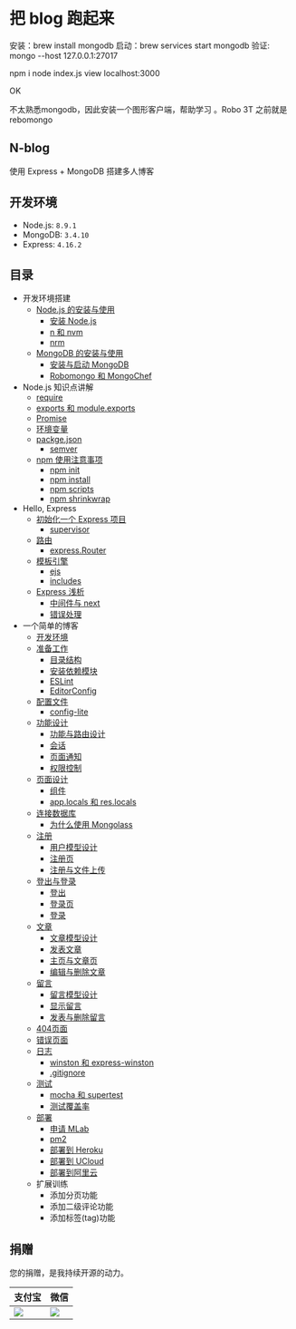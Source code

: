 # 把 blog 跑起来

安装：brew install mongodb
启动：brew services start mongodb
验证: mongo --host 127.0.0.1:27017

npm i 
node index.js
view localhost:3000

OK

不太熟悉mongodb，因此安装一个图形客户端，帮助学习 。Robo 3T 之前就是rebomongo
## N-blog

使用 Express + MongoDB 搭建多人博客

## 开发环境

- Node.js: `8.9.1`
- MongoDB: `3.4.10`
- Express: `4.16.2`

## 目录

- 开发环境搭建
    - [Node.js 的安装与使用](https://github.com/nswbmw/N-blog/blob/master/book/1.1%20Node.js%20%E7%9A%84%E5%AE%89%E8%A3%85%E4%B8%8E%E4%BD%BF%E7%94%A8.md)
        - [安装 Node.js](https://github.com/nswbmw/N-blog/blob/master/book/1.1%20Node.js%20%E7%9A%84%E5%AE%89%E8%A3%85%E4%B8%8E%E4%BD%BF%E7%94%A8.md#111-安装-nodejs)
        - [n 和 nvm](https://github.com/nswbmw/N-blog/blob/master/book/1.1%20Node.js%20%E7%9A%84%E5%AE%89%E8%A3%85%E4%B8%8E%E4%BD%BF%E7%94%A8.md#112-n-和-nvm)
        - [nrm](https://github.com/nswbmw/N-blog/blob/master/book/1.1%20Node.js%20%E7%9A%84%E5%AE%89%E8%A3%85%E4%B8%8E%E4%BD%BF%E7%94%A8.md#113-nrm)
    - [MongoDB 的安装与使用](https://github.com/nswbmw/N-blog/blob/master/book/1.2%20MongoDB%20%E7%9A%84%E5%AE%89%E8%A3%85%E4%B8%8E%E4%BD%BF%E7%94%A8.md)
        - [安装与启动 MongoDB](https://github.com/nswbmw/N-blog/blob/master/book/1.2%20MongoDB%20%E7%9A%84%E5%AE%89%E8%A3%85%E4%B8%8E%E4%BD%BF%E7%94%A8.md#121-安装与启动-mongodb)
        - [Robomongo 和 MongoChef](https://github.com/nswbmw/N-blog/blob/master/book/1.2%20MongoDB%20%E7%9A%84%E5%AE%89%E8%A3%85%E4%B8%8E%E4%BD%BF%E7%94%A8.md#122-robomongo-和-mongochef)
- Node.js 知识点讲解
    - [require](https://github.com/nswbmw/N-blog/blob/master/book/2.1%20require.md)
    - [exports 和 module.exports](https://github.com/nswbmw/N-blog/blob/master/book/2.2%20exports%20%E5%92%8C%20module.exports.md)
    - [Promise](https://github.com/nswbmw/N-blog/blob/master/book/2.3%20Promise.md)
    - [环境变量](https://github.com/nswbmw/N-blog/blob/master/book/2.4%20%E7%8E%AF%E5%A2%83%E5%8F%98%E9%87%8F.md)
    - [packge.json](https://github.com/nswbmw/N-blog/blob/master/book/2.5%20package.json.md)
        - [semver](https://github.com/nswbmw/N-blog/blob/master/book/2.5%20package.json.md#251-semver)
    - [npm 使用注意事项](https://github.com/nswbmw/N-blog/blob/master/book/2.6%20npm%20%E4%BD%BF%E7%94%A8%E6%B3%A8%E6%84%8F%E4%BA%8B%E9%A1%B9.md)
        - [npm init](https://github.com/nswbmw/N-blog/blob/master/book/2.6%20npm%20%E4%BD%BF%E7%94%A8%E6%B3%A8%E6%84%8F%E4%BA%8B%E9%A1%B9.md#261-npm-init)
        - [npm install](https://github.com/nswbmw/N-blog/blob/master/book/2.6%20npm%20%E4%BD%BF%E7%94%A8%E6%B3%A8%E6%84%8F%E4%BA%8B%E9%A1%B9.md#262-npm-install)
        - [npm scripts](https://github.com/nswbmw/N-blog/blob/master/book/2.6%20npm%20%E4%BD%BF%E7%94%A8%E6%B3%A8%E6%84%8F%E4%BA%8B%E9%A1%B9.md#263-npm-scripts)
        - [npm shrinkwrap ](https://github.com/nswbmw/N-blog/blob/master/book/2.6%20npm%20%E4%BD%BF%E7%94%A8%E6%B3%A8%E6%84%8F%E4%BA%8B%E9%A1%B9.md#264-npm-shrinkwrap)
- Hello, Express
    - [初始化一个 Express 项目](https://github.com/nswbmw/N-blog/blob/master/book/3.1%20%E5%88%9D%E5%A7%8B%E5%8C%96%E4%B8%80%E4%B8%AA%20Express%20%E9%A1%B9%E7%9B%AE.md)
        - [supervisor](https://github.com/nswbmw/N-blog/blob/master/book/3.1%20%E5%88%9D%E5%A7%8B%E5%8C%96%E4%B8%80%E4%B8%AA%20Express%20%E9%A1%B9%E7%9B%AE.md#311-supervisor)
    - [路由](https://github.com/nswbmw/N-blog/blob/master/book/3.2%20%E8%B7%AF%E7%94%B1.md)
        - [express.Router](https://github.com/nswbmw/N-blog/blob/master/book/3.2%20%E8%B7%AF%E7%94%B1.md#321-expressrouter)
    - [模板引擎](https://github.com/nswbmw/N-blog/blob/master/book/3.3%20%E6%A8%A1%E6%9D%BF%E5%BC%95%E6%93%8E.md)
        - [ejs](https://github.com/nswbmw/N-blog/blob/master/book/3.3%20%E6%A8%A1%E6%9D%BF%E5%BC%95%E6%93%8E.md#331-ejs)
        - [includes](https://github.com/nswbmw/N-blog/blob/master/book/3.3%20%E6%A8%A1%E6%9D%BF%E5%BC%95%E6%93%8E.md#332-includes)
    - [Express 浅析](https://github.com/nswbmw/N-blog/blob/master/book/3.4%20Express%20%E6%B5%85%E6%9E%90.md)
        - [中间件与 next](https://github.com/nswbmw/N-blog/blob/master/book/3.4%20Express%20%E6%B5%85%E6%9E%90.md#341-中间件与-next)
        - [错误处理](https://github.com/nswbmw/N-blog/blob/master/book/3.4%20Express%20%E6%B5%85%E6%9E%90.md#342-错误处理)
- 一个简单的博客
    - [开发环境](https://github.com/nswbmw/N-blog/blob/master/book/4.1%20%E5%BC%80%E5%8F%91%E7%8E%AF%E5%A2%83.md)
    - [准备工作](https://github.com/nswbmw/N-blog/blob/master/book/4.2%20%E5%87%86%E5%A4%87%E5%B7%A5%E4%BD%9C.md)
        - [目录结构](https://github.com/nswbmw/N-blog/blob/master/book/4.2%20%E5%87%86%E5%A4%87%E5%B7%A5%E4%BD%9C.md#421-目录结构)
        - [安装依赖模块](https://github.com/nswbmw/N-blog/blob/master/book/4.2%20%E5%87%86%E5%A4%87%E5%B7%A5%E4%BD%9C.md#422-安装依赖模块)
        - [ESLint](https://github.com/nswbmw/N-blog/blob/master/book/4.2%20%E5%87%86%E5%A4%87%E5%B7%A5%E4%BD%9C.md#423-eslint)
        - [EditorConfig](https://github.com/nswbmw/N-blog/blob/master/book/4.2%20%E5%87%86%E5%A4%87%E5%B7%A5%E4%BD%9C.md#424-editorconfig)
    - [配置文件](https://github.com/nswbmw/N-blog/blob/master/book/4.3%20%E9%85%8D%E7%BD%AE%E6%96%87%E4%BB%B6.md)
        - [config-lite](https://github.com/nswbmw/N-blog/blob/master/book/4.3%20%E9%85%8D%E7%BD%AE%E6%96%87%E4%BB%B6.md#431-config-lite)
    - [功能设计](https://github.com/nswbmw/N-blog/blob/master/book/4.4%20%E5%8A%9F%E8%83%BD%E8%AE%BE%E8%AE%A1.md)
        - [功能与路由设计](https://github.com/nswbmw/N-blog/blob/master/book/4.4%20%E5%8A%9F%E8%83%BD%E8%AE%BE%E8%AE%A1.md#441-功能与路由设计)
        - [会话](https://github.com/nswbmw/N-blog/blob/master/book/4.4%20%E5%8A%9F%E8%83%BD%E8%AE%BE%E8%AE%A1.md#442-会话)
        - [页面通知](https://github.com/nswbmw/N-blog/blob/master/book/4.4%20%E5%8A%9F%E8%83%BD%E8%AE%BE%E8%AE%A1.md#443-页面通知)
        - [权限控制](https://github.com/nswbmw/N-blog/blob/master/book/4.4%20%E5%8A%9F%E8%83%BD%E8%AE%BE%E8%AE%A1.md#444-权限控制)
    - [页面设计](https://github.com/nswbmw/N-blog/blob/master/book/4.5%20%E9%A1%B5%E9%9D%A2%E8%AE%BE%E8%AE%A1.md)
        - [组件](https://github.com/nswbmw/N-blog/blob/master/book/4.5%20%E9%A1%B5%E9%9D%A2%E8%AE%BE%E8%AE%A1.md#451-组件)
        - [app.locals 和 res.locals](https://github.com/nswbmw/N-blog/blob/master/book/4.5%20%E9%A1%B5%E9%9D%A2%E8%AE%BE%E8%AE%A1.md#452-applocals-和-reslocals)
    - [连接数据库](https://github.com/nswbmw/N-blog/blob/master/book/4.6%20%E8%BF%9E%E6%8E%A5%E6%95%B0%E6%8D%AE%E5%BA%93.md)
        - [为什么使用 Mongolass](https://github.com/nswbmw/N-blog/blob/master/book/4.6%20%E8%BF%9E%E6%8E%A5%E6%95%B0%E6%8D%AE%E5%BA%93.md#461-为什么使用-mongolass)
    - [注册](https://github.com/nswbmw/N-blog/blob/master/book/4.7%20%E6%B3%A8%E5%86%8C.md)
        - [用户模型设计](https://github.com/nswbmw/N-blog/blob/master/book/4.7%20%E6%B3%A8%E5%86%8C.md#471-用户模型设计)
        - [注册页](https://github.com/nswbmw/N-blog/blob/master/book/4.7%20%E6%B3%A8%E5%86%8C.md#472-注册页)
        - [注册与文件上传](https://github.com/nswbmw/N-blog/blob/master/book/4.7%20%E6%B3%A8%E5%86%8C.md#473-注册与文件上传)
    - [登出与登录](https://github.com/nswbmw/N-blog/blob/master/book/4.8%20%E7%99%BB%E5%87%BA%E4%B8%8E%E7%99%BB%E5%BD%95.md)
        - [登出](https://github.com/nswbmw/N-blog/blob/master/book/4.8%20%E7%99%BB%E5%87%BA%E4%B8%8E%E7%99%BB%E5%BD%95.md#481-登出)
        - [登录页](https://github.com/nswbmw/N-blog/blob/master/book/4.8%20%E7%99%BB%E5%87%BA%E4%B8%8E%E7%99%BB%E5%BD%95.md#482-登录页)
        - [登录](https://github.com/nswbmw/N-blog/blob/master/book/4.8%20%E7%99%BB%E5%87%BA%E4%B8%8E%E7%99%BB%E5%BD%95.md#483-登录)
    - [文章](https://github.com/nswbmw/N-blog/blob/master/book/4.9%20%E6%96%87%E7%AB%A0.md)
        - [文章模型设计](https://github.com/nswbmw/N-blog/blob/master/book/4.9%20%E6%96%87%E7%AB%A0.md#491-文章模型设计)
        - [发表文章](https://github.com/nswbmw/N-blog/blob/master/book/4.9%20%E6%96%87%E7%AB%A0.md#492-发表文章)
        - [主页与文章页](https://github.com/nswbmw/N-blog/blob/master/book/4.9%20%E6%96%87%E7%AB%A0.md#493-主页与文章页)
        - [编辑与删除文章](https://github.com/nswbmw/N-blog/blob/master/book/4.9%20%E6%96%87%E7%AB%A0.md#494-编辑与删除文章)
    - [留言](https://github.com/nswbmw/N-blog/blob/master/book/4.10%20%E7%95%99%E8%A8%80.md)
        - [留言模型设计](https://github.com/nswbmw/N-blog/blob/master/book/4.10%20%E7%95%99%E8%A8%80.md#4101-留言模型设计)
        - [显示留言](https://github.com/nswbmw/N-blog/blob/master/book/4.10%20%E7%95%99%E8%A8%80.md#4102-显示留言)
        - [发表与删除留言](https://github.com/nswbmw/N-blog/blob/master/book/4.10%20%E7%95%99%E8%A8%80.md#4103-发表与删除留言)
    - [404页面](https://github.com/nswbmw/N-blog/blob/master/book/4.11%20404%20%E9%A1%B5%E9%9D%A2.md)
    - [错误页面](https://github.com/nswbmw/N-blog/blob/master/book/4.12%20%E9%94%99%E8%AF%AF%E9%A1%B5%E9%9D%A2.md)
    - [日志](https://github.com/nswbmw/N-blog/blob/master/book/4.13%20%E6%97%A5%E5%BF%97.md)
        - [winston 和 express-winston](https://github.com/nswbmw/N-blog/blob/master/book/4.13%20%E6%97%A5%E5%BF%97.md#4131-winston-和-express-winston)
        - [.gitignore](https://github.com/nswbmw/N-blog/blob/master/book/4.13%20%E6%97%A5%E5%BF%97.md#4132-gitignore)
    - [测试](https://github.com/nswbmw/N-blog/blob/master/book/4.14%20%E6%B5%8B%E8%AF%95.md)
        - [mocha 和 supertest](https://github.com/nswbmw/N-blog/blob/master/book/4.14%20%E6%B5%8B%E8%AF%95.md#4141-mocha-和-supertest)
        - [测试覆盖率](https://github.com/nswbmw/N-blog/blob/master/book/4.14%20%E6%B5%8B%E8%AF%95.md#4142-测试覆盖率)
    - [部署](https://github.com/nswbmw/N-blog/blob/master/book/4.15%20%E9%83%A8%E7%BD%B2.md)
        - [申请 MLab](https://github.com/nswbmw/N-blog/blob/master/book/4.15%20%E9%83%A8%E7%BD%B2.md#4151-申请-mlab)
        - [pm2](https://github.com/nswbmw/N-blog/blob/master/book/4.15%20%E9%83%A8%E7%BD%B2.md#4152-pm2)
        - [部署到 Heroku](https://github.com/nswbmw/N-blog/blob/master/book/4.15%20%E9%83%A8%E7%BD%B2.md#4152-部署到-heroku)
        - [部署到 UCloud](https://github.com/nswbmw/N-blog/blob/master/book/4.15%20%E9%83%A8%E7%BD%B2.md#4153-部署到-ucloud)
        - [部署到阿里云](https://github.com/nswbmw/N-blog/blob/master/book/4.15%20%E9%83%A8%E7%BD%B2.md#4154-部署到阿里云)
    - 扩展训练
        - 添加分页功能
        - 添加二级评论功能
        - 添加标签(tag)功能

## 捐赠

您的捐赠，是我持续开源的动力。

支付宝 | 微信
------|------
![](./public/alipay.png) | ![](./public/wechat.jpeg)
